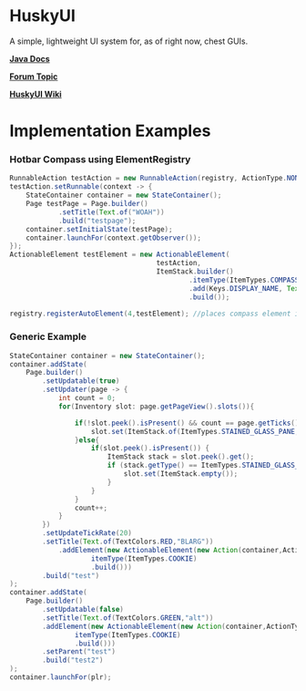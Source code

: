 # HuskyUI
A simple, lightweight UI system for, as of right now, chest GUIs.

**[Java Docs](http://jd.codehusky.com/huskyui/)**

**[Forum Topic](https://forums.spongepowered.org/t/huskyui-a-simple-fast-ui-system-for-plugins/19557/4)**

**[HuskyUI Wiki](https://github.com/codeHusky/HuskyUI-Plugin/wiki)**

# Implementation Examples

### Hotbar Compass using ElementRegistry

```java
RunnableAction testAction = new RunnableAction(registry, ActionType.NONE,"");
testAction.setRunnable(context -> {
    StateContainer container = new StateContainer();
    Page testPage = Page.builder()
            .setTitle(Text.of("WOAH"))
            .build("testpage");
    container.setInitialState(testPage);
    container.launchFor(context.getObserver());
});
ActionableElement testElement = new ActionableElement(
                                    testAction,
                                    ItemStack.builder()
                                            .itemType(ItemTypes.COMPASS)
                                            .add(Keys.DISPLAY_NAME, Text.of("hub compass thing"))
                                            .build());

registry.registerAutoElement(4,testElement); //places compass element in middle of hotbar
```

### Generic Example
```java
StateContainer container = new StateContainer();
container.addState(
    Page.builder()
        .setUpdatable(true)
        .setUpdater(page -> {
            int count = 0;
            for(Inventory slot: page.getPageView().slots()){

                if(!slot.peek().isPresent() && count == page.getTicks()%page.getPageView().capacity()){
                    slot.set(ItemStack.of(ItemTypes.STAINED_GLASS_PANE,count));
                }else{
                    if(slot.peek().isPresent()) {
                        ItemStack stack = slot.peek().get();
                        if (stack.getType() == ItemTypes.STAINED_GLASS_PANE) {
                            slot.set(ItemStack.empty());
                        }
                    }
                }
                count++;
            }
        })
        .setUpdateTickRate(20)
        .setTitle(Text.of(TextColors.RED,"BLARG"))
            .addElement(new ActionableElement(new Action(container,ActionType.NORMAL,"test2"),ItemStack.builder().
                    itemType(ItemTypes.COOKIE)
                    .build()))
        .build("test")
);
container.addState(
    Page.builder()
        .setUpdatable(false)
        .setTitle(Text.of(TextColors.GREEN,"alt"))
        .addElement(new ActionableElement(new Action(container,ActionType.BACK,"test"),ItemStack.builder().
                itemType(ItemTypes.COOKIE)
                .build()))
        .setParent("test")
        .build("test2")
);
container.launchFor(plr);
```
